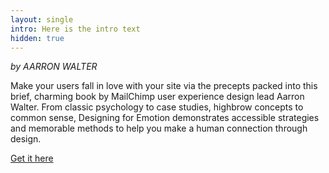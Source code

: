 ```yaml
---
layout: single
intro: Here is the intro text
hidden: true
---
```

_by AARRON WALTER_

Make your users fall in love with your site via the precepts packed into this brief, charming book by MailChimp user experience design lead Aarron Walter. From classic psychology to case studies, highbrow concepts to common sense, Designing for Emotion demonstrates accessible strategies and memorable methods to help you make a human connection through design.

[Get it here](http://www.abookapart.com/products/designing-for-emotion "Designing for emotions")
